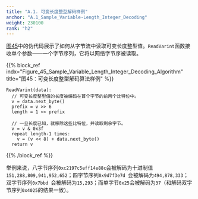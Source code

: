 ```yaml
---
title: "A.1. 可变长度整型解码样例"
anchor: "A.1_Sample_Variable-Length_Integer_Decoding"
weight: 230100
rank: "h2"
---
```


[图45]()中的伪代码展示了如何从字节流中读取可变长度整型值。`ReadVarint`函数接收单个参数——一个字节序列，它将以网络字节序被读取。

{{% block_ref
indx="Figure_45_Sample_Variable_Length_Integer_Decoding_Algorithm"
title="图45：可变长度整型解码算法样例" %}}

```
ReadVarint(data):
  // 可变长度整型值的长度被编码在首个字节的前两个比特位中。
  v = data.next_byte()
  prefix = v >> 6
  length = 1 << prefix

  // 一旦长度已知，就移除这些比特位，并读取剩余字节。
  v = v & 0x3f
  repeat length-1 times:
    v = (v << 8) + data.next_byte()
  return v
```

{{% /block_ref %}}

举例来说，八字节序列`0xc2197c5eff14e88c`会被解码为十进制值`151,288,809,941,952,652`；四字节序列`0x9d7f3e7d `会被解码为`494,878,333`；双字节序列`0x7bbd `会被解码为`15,293`；而单字节`0x25`会被解码为`37`（和解码双字节序列`0x4025`的结果一致）。
